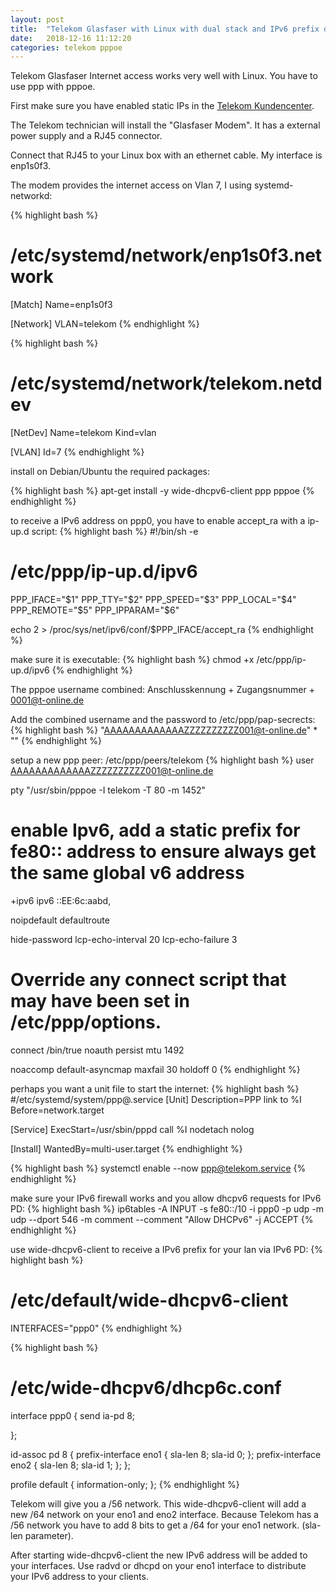 ```yaml
---
layout: post
title:  "Telekom Glasfaser with Linux with dual stack and IPv6 prefix delegation"
date:   2018-12-16 11:12:20
categories: telekom pppoe
---
```


Telekom Glasfaser Internet access works very well with Linux. You have to use ppp with pppoe.

First make sure you have enabled static IPs in the [Telekom Kundencenter].

The Telekom technician will install the "Glasfaser Modem". It has a external power supply and a RJ45 connector.

Connect that RJ45 to your Linux box with an ethernet cable. My interface is enp1s0f3.

The modem provides the internet access on Vlan 7, I using systemd-networkd:

{% highlight bash %}
# /etc/systemd/network/enp1s0f3.network
[Match]
Name=enp1s0f3

[Network]
VLAN=telekom
{% endhighlight %}

{% highlight bash %}
# /etc/systemd/network/telekom.netdev
[NetDev]
Name=telekom
Kind=vlan

[VLAN]
Id=7
{% endhighlight %}

install on Debian/Ubuntu the required packages:

{% highlight bash %}
apt-get install -y wide-dhcpv6-client ppp pppoe
{% endhighlight %}

to receive a IPv6 address on ppp0, you have to enable accept_ra with a ip-up.d script:
{% highlight bash %}
#!/bin/sh -e
# /etc/ppp/ip-up.d/ipv6 
PPP_IFACE="$1"
PPP_TTY="$2"
PPP_SPEED="$3"
PPP_LOCAL="$4"
PPP_REMOTE="$5"
PPP_IPPARAM="$6"

echo 2 > /proc/sys/net/ipv6/conf/$PPP_IFACE/accept_ra
{% endhighlight %}

make sure it is executable:
{% highlight bash %}
chmod +x /etc/ppp/ip-up.d/ipv6
{% endhighlight %}


The pppoe username combined: Anschlusskennung + Zugangsnummer + 0001@t-online.de

Add the combined username and the password to /etc/ppp/pap-secrects:
{% highlight bash %}
"AAAAAAAAAAAAAZZZZZZZZZZ001@t-online.de"	*	""
{% endhighlight %}

setup a new ppp peer: /etc/ppp/peers/telekom
{% highlight bash %}
user AAAAAAAAAAAAAZZZZZZZZZZ001@t-online.de

pty "/usr/sbin/pppoe -I telekom -T 80 -m 1452"

# enable Ipv6, add a static prefix for fe80:: address to ensure always get the same global v6 address
+ipv6 
ipv6 ::EE:6c:aabd,

noipdefault
defaultroute

hide-password
lcp-echo-interval 20
lcp-echo-failure 3
# Override any connect script that may have been set in /etc/ppp/options.
connect /bin/true
noauth
persist
mtu 1492

noaccomp
default-asyncmap
maxfail 30
holdoff 0
{% endhighlight %}

perhaps you want a unit file to start the internet:
{% highlight bash %}
#/etc/systemd/system/ppp@.service 
[Unit]
Description=PPP link to %I
Before=network.target

[Service]
ExecStart=/usr/sbin/pppd call %I nodetach nolog

[Install]
WantedBy=multi-user.target
{% endhighlight %}

{% highlight bash %}
systemctl enable --now ppp@telekom.service
{% endhighlight %}

make sure your IPv6 firewall works and you allow dhcpv6 requests for IPv6 PD:
{% highlight bash %}
ip6tables -A INPUT -s fe80::/10 -i ppp0 -p udp -m udp --dport 546 -m comment --comment "Allow DHCPv6" -j ACCEPT
{% endhighlight %}

use wide-dhcpv6-client to receive a IPv6 prefix for your lan via IPv6 PD:
{% highlight bash %}
# /etc/default/wide-dhcpv6-client 
INTERFACES="ppp0"
{% endhighlight %}

{% highlight bash %}
# /etc/wide-dhcpv6/dhcp6c.conf 
interface ppp0 {
	send ia-pd 8;
	
};

id-assoc pd 8 {
    prefix-interface eno1 {
        sla-len 8;
        sla-id 0;
    };
    prefix-interface eno2 {
        sla-len 8;
        sla-id 1;
    };
};

profile default
{
  information-only;
};
{% endhighlight %}

Telekom will give you a /56 network. This wide-dhcpv6-client will add a new /64 network on your eno1 and eno2 interface.
Because Telekom has a /56 network you have to add 8 bits to get a /64 for your eno1 network. (sla-len parameter).

After starting wide-dhcpv6-client the new IPv6 address will be added to your interfaces. Use radvd or dhcpd on your eno1 interface to distribute your IPv6 address to your clients. 

[Telekom Kundencenter]: https://www.telekom.de/kundencenter/startseite
